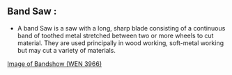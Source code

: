 ## Band Saw :
- A band Saw is a saw with a long, sharp blade consisting of a continuous band of toothed metal stretched between two or more wheels to cut material. They are used principally in wood working, soft-metal working but may cut a variety of materials.

[Image of Bandshow (WEN 3966)](/img/bandsaw.jpg)

